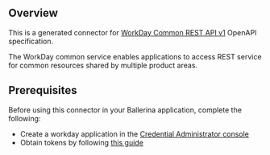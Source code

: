 ## Overview
This is a generated connector for [WorkDay Common REST API v1](https://community.workday.com/sites/default/files/file-hosting/restapi/index.html) OpenAPI specification.

The WorkDay common service enables applications to access REST service for common resources shared by multiple product areas.

## Prerequisites

Before using this connector in your Ballerina application, complete the following:

* Create a workday application in the [Credential Administrator console](https://credentials.workday.com/docs/cred-admin)
* Obtain tokens by following [this guide](https://credentials.workday.com/docs/getting-started/)
